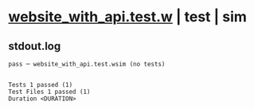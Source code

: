 # [website_with_api.test.w](../../../../../examples/tests/valid/website_with_api.test.w) | test | sim

## stdout.log
```log
pass ─ website_with_api.test.wsim (no tests)
 
 
Tests 1 passed (1)
Test Files 1 passed (1)
Duration <DURATION>
```

